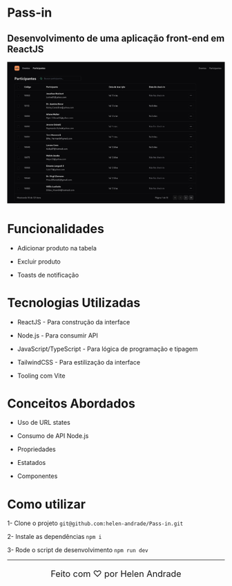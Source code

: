 # Pass-in

## Desenvolvimento de uma aplicação front-end em ReactJS

<div align="center">
   <img src="./src/assets/tela-principal-pass-in.png" alt="Imagem 1">
</div>

# Funcionalidades

* Adicionar produto na tabela

* Excluir produto

* Toasts de notificação

# Tecnologias Utilizadas

* ReactJS - Para construção da interface

* Node.js - Para consumir API

* JavaScript/TypeScript - Para lógica de programação e tipagem 

* TailwindCSS - Para estilização da interface

* Tooling com Vite

# Conceitos Abordados

* Uso de URL states

* Consumo de API Node.js

* Propriedades
  
* Estatados
  
* Componentes

# Como utilizar

1- Clone o projeto
`git@github.com:helen-andrade/Pass-in.git`

2- Instale as dependências
`npm i`

3- Rode o script de desenvolvimento
`npm run dev`

---

<div align="center">
    <p style="font-size: 20px;">Feito com ♡ por Helen Andrade</p>
</div>
